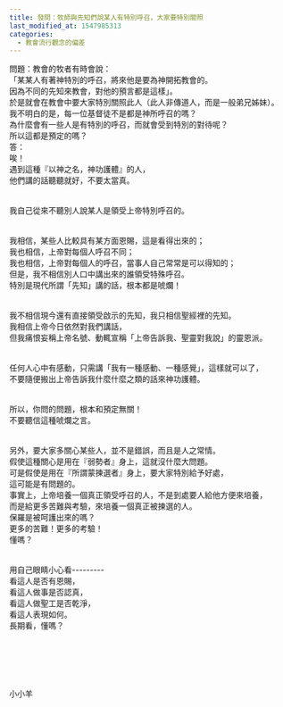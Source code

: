 ```yaml
---
title: 發問：牧師與先知們說某人有特別呼召，大家要特別關照
last_modified_at: 1547985313
categories:
  - 教會流行觀念的偏差
---
```


問題：教會的牧者有時會說：<br>「某某人有著神特別的呼召，將來他是要為神開拓教會的。<br>因為不同的先知來教會，對他的預言都是這樣」。<br>於是就會在教會中要大家特別關照此人（此人非傳道人，而是一般弟兄姊妹）。<br> 我不明白的是，每一位基督徒不是都是神所呼召的嗎？<br>為什麼會有一些人是有特別的呼召，而就會受到特別的對待呢？ <br>所以這都是預定的嗎？<br><!--more-->答：<br>唉！<br>遇到這種『以神之名，神功護體』的人，<br>他們講的話聽聽就好，不要太當真。<br> <br><br>我自己從來不聽別人說某人是領受上帝特別呼召的。<br> <br><br>我相信，某些人比較具有某方面恩賜，這是看得出來的；<br>我也相信，上帝對每個人呼召不同；<br>我也相信，上帝對每個人的呼召，當事人自己常常是可以得知的；<br>但是，我不相信別人口中講出來的誰領受特殊呼召。<br>特別是現代所謂「先知」講的話，根本都是唬爛！<br> <br><br>我不相信現今還有直接領受啟示的先知，我只相信聖經裡的先知。<br>我相信上帝今日依然對我們講話，<br>但我痛恨妄稱上帝名號、動輒宣稱「上帝告訴我、聖靈對我說」的靈恩派。<br><br><br>任何人心中有感動，只需講「我有一種感動、一種感覺」，這樣就可以了，<br>不要隨便搬出上帝告訴我什麼什麼之類的話來神功護體。<br> <br><br>所以，你問的問題，根本和預定無關！<br>不要聽信這種唬爛之言。<br> <br><br>另外，要大家多關心某些人，並不是錯誤，而且是人之常情。<br>假使這種關心是用在『弱勢者』身上，這就沒什麼大問題。<br>可是假使是用在『所謂蒙揀選者』身上，要大家特別給予好處，<br>這可能是有問題的。<br>事實上，上帝培養一個真正領受呼召的人，不是到處要人給他方便來培養，<br>而是給更多苦難與考驗，來培養一個真正被揀選的人。<br>保羅是被呵護出來的嗎？<br>更多的苦難！更多的考驗！<br>懂嗎？<br><br><br>用自己眼睛小心看---------<br>看這人是否有恩賜，<br>看這人做事是否認真，<br>看這人做聖工是否乾淨，<br>看這人表現如何。<br>長期看，懂嗎？<br> <br> <br><br><br><br><br>小小羊<br><br><br><br><br><br>
